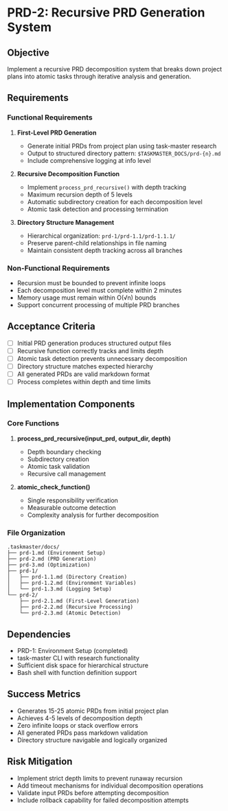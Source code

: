 # PRD-2: Recursive PRD Generation System

## Objective
Implement a recursive PRD decomposition system that breaks down project plans into atomic tasks through iterative analysis and generation.

## Requirements

### Functional Requirements
1. **First-Level PRD Generation**
   - Generate initial PRDs from project plan using task-master research
   - Output to structured directory pattern: `$TASKMASTER_DOCS/prd-{n}.md`
   - Include comprehensive logging at info level

2. **Recursive Decomposition Function**
   - Implement `process_prd_recursive()` with depth tracking
   - Maximum recursion depth of 5 levels
   - Automatic subdirectory creation for each decomposition level
   - Atomic task detection and processing termination

3. **Directory Structure Management**
   - Hierarchical organization: `prd-1/prd-1.1/prd-1.1.1/`
   - Preserve parent-child relationships in file naming
   - Maintain consistent depth tracking across all branches

### Non-Functional Requirements
- Recursion must be bounded to prevent infinite loops
- Each decomposition level must complete within 2 minutes
- Memory usage must remain within O(√n) bounds
- Support concurrent processing of multiple PRD branches

## Acceptance Criteria
- [ ] Initial PRD generation produces structured output files
- [ ] Recursive function correctly tracks and limits depth
- [ ] Atomic task detection prevents unnecessary decomposition
- [ ] Directory structure matches expected hierarchy
- [ ] All generated PRDs are valid markdown format
- [ ] Process completes within depth and time limits

## Implementation Components

### Core Functions
1. **process_prd_recursive(input_prd, output_dir, depth)**
   - Depth boundary checking
   - Subdirectory creation
   - Atomic task validation
   - Recursive call management

2. **atomic_check_function()**
   - Single responsibility verification
   - Measurable outcome detection
   - Complexity analysis for further decomposition

### File Organization
```
.taskmaster/docs/
├── prd-1.md (Environment Setup)
├── prd-2.md (PRD Generation)
├── prd-3.md (Optimization)
├── prd-1/
│   ├── prd-1.1.md (Directory Creation)
│   ├── prd-1.2.md (Environment Variables)
│   └── prd-1.3.md (Logging Setup)
└── prd-2/
    ├── prd-2.1.md (First-Level Generation)
    ├── prd-2.2.md (Recursive Processing)
    └── prd-2.3.md (Atomic Detection)
```

## Dependencies
- PRD-1: Environment Setup (completed)
- task-master CLI with research functionality
- Sufficient disk space for hierarchical structure
- Bash shell with function definition support

## Success Metrics
- Generates 15-25 atomic PRDs from initial project plan
- Achieves 4-5 levels of decomposition depth
- Zero infinite loops or stack overflow errors
- All generated PRDs pass markdown validation
- Directory structure navigable and logically organized

## Risk Mitigation
- Implement strict depth limits to prevent runaway recursion
- Add timeout mechanisms for individual decomposition operations
- Validate input PRDs before attempting decomposition
- Include rollback capability for failed decomposition attempts